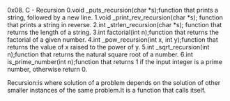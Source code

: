 0x08. C - Recursion
0.void _puts_recursion(char *s);function that prints a string, followed by a new line.
1.void _print_rev_recursion(char *s); function that prints a string in reverse.
2.int _strlen_recursion(char *s); function that returns the length of a string.
3.int factorial(int n);function that returns the factorial of a given number.
4.int _pow_recursion(int x, int y);function that returns the value of x raised to the power of y.
5.int _sqrt_recursion(int n);function that returns the natural square root of a number.
6.int is_prime_number(int n);function that returns 1 if the input integer is a prime number, otherwise return 0.

Recursion:is where solution of a problem depends on the solution of other smaller instances of the same problem.It is a function that calls itself.
